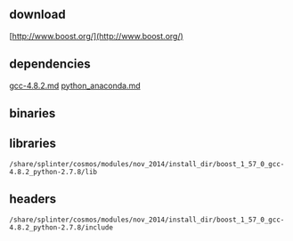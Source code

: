 ## download

[http://www.boost.org/](http://www.boost.org/)

## dependencies

[gcc-4.8.2.md](./gcc-4.8.2.md)
[python_anaconda.md](./python_anaconda.md)

## binaries

	
## libraries

	/share/splinter/cosmos/modules/nov_2014/install_dir/boost_1_57_0_gcc-4.8.2_python-2.7.8/lib

## headers

	/share/splinter/cosmos/modules/nov_2014/install_dir/boost_1_57_0_gcc-4.8.2_python-2.7.8/include
